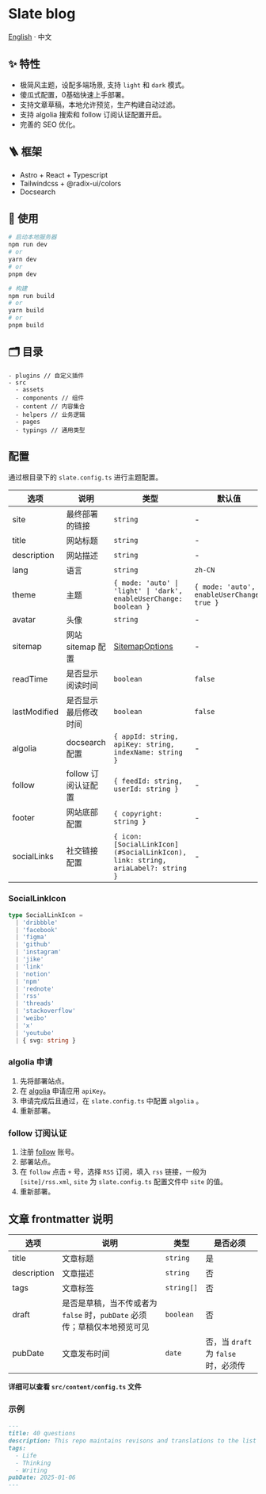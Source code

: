 # Slate blog

[English](./README.md) · 中文

## ✨ 特性

- 极简风主题，设配多端场景, 支持 `light` 和 `dark` 模式。
- 傻瓜式配置，0基础快速上手部署。
- 支持文章草稿，本地允许预览，生产构建自动过滤。
- 支持 algolia 搜索和 follow 订阅认证配置开启。
- 完善的 SEO 优化。

## 🪜 框架

- Astro + React + Typescript
- Tailwindcss + @radix-ui/colors
- Docsearch

## 🔨 使用

```bash
# 启动本地服务器
npm run dev
# or
yarn dev
# or
pnpm dev

# 构建
npm run build
# or
yarn build
# or
pnpm build
```

## 🗂 目录

```
- plugins // 自定义插件
- src
  - assets
  - components // 组件
  - content // 内容集合
  - helpers // 业务逻辑
  - pages
  - typings // 通用类型
```

## 配置

通过根目录下的 `slate.config.ts` 进行主题配置。

| 选项 | 说明 | 类型 | 默认值 |
| --- | --- | --- | --- |
| site | 最终部署的链接 | `string` | - |
| title | 网站标题 | `string` | - |
| description | 网站描述 | `string` | - |
| lang | 语言 | `string` | `zh-CN` |
| theme | 主题 | `{ mode: 'auto' \| 'light' \| 'dark', enableUserChange: boolean }` | `{ mode: 'auto', enableUserChange: true }` |
| avatar | 头像 | `string` | - |
| sitemap | 网站 sitemap 配置 | [SitemapOptions](https://docs.astro.build/zh-cn/guides/integrations-guide/sitemap/) | - |
| readTime | 是否显示阅读时间 | `boolean` | `false` |
| lastModified | 是否显示最后修改时间 | `boolean` | `false` |
| algolia | docsearch 配置 | `{ appId: string, apiKey: string, indexName: string }` | - |
| follow | follow 订阅认证配置 | `{ feedId: string, userId: string }` | - |
| footer | 网站底部配置 | `{ copyright: string }` | - |
| socialLinks | 社交链接配置 | `{ icon: [SocialLinkIcon](#SocialLinkIcon), link: string, ariaLabel?: string }` | - |

### SocialLinkIcon

```ts
type SocialLinkIcon =
  | 'dribbble'
  | 'facebook'
  | 'figma'
  | 'github'
  | 'instagram'
  | 'jike'
  | 'link'
  | 'notion'
  | 'npm'
  | 'rednote'
  | 'rss'
  | 'threads'
  | 'stackoverflow'
  | 'weibo'
  | 'x'
  | 'youtube'
  | { svg: string }
```

### algolia 申请

1. 先将部署站点。
2. 在 [algolia](https://docsearch.algolia.com/apply/) 申请应用 `apiKey`。
3. 申请完成后且通过，在 `slate.config.ts` 中配置 `algolia` 。
4. 重新部署。

### follow 订阅认证

1. 注册 [follow](https://follow.is/) 账号。
2. 部署站点。
3. 在 `follow` 点击 `+` 号，选择 `RSS` 订阅，填入 `rss` 链接，一般为 `[site]/rss.xml`, `site` 为 `slate.config.ts` 配置文件中 `site` 的值。
4. 重新部署。


## 文章 frontmatter 说明

| 选项 | 说明 | 类型 | 是否必须 |
| --- | --- | --- | --- |
| title | 文章标题 | `string` | 是 |
| description | 文章描述 | `string` | 否 |
| tags | 文章标签 | `string[]` | 否 |
| draft | 是否是草稿，当不传或者为 `false` 时，`pubDate` 必须传；草稿仅本地预览可见 | `boolean` | 否 |
| pubDate | 文章发布时间 | `date` | 否，当 `draft` 为 `false` 时，必须传 |

**详细可以查看 `src/content/config.ts` 文件**

### 示例

```md
---
title: 40 questions
description: This repo maintains revisons and translations to the list of 40 questions I ask myself each year and each decade.
tags:
  - Life
  - Thinking
  - Writing
pubDate: 2025-01-06
---
```
